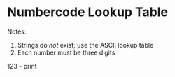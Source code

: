 # Numbercode Lookup Table

Notes:
1. Strings do *not* exist; use the ASCII lookup table
2. Each number must be three digits

123 - print
